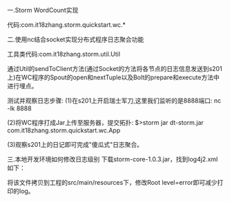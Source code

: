 ﻿一.Storm WordCount实现

   代码:com.it18zhang.storm.quickstart.wc.*
   

二.使用nc结合socket实现分布式程序日志聚合功能

   工具类代码:com.it18zhang.storm.util.Util
   
   通过Util的sendToClient方法(通过Socket的方法将各节点的日志信息发送到s201上)在WC程序的Spout的open和nextTuple以及Bolt的prepare和execute方法中进行埋点。
   
   测试并观察日志步骤:
   (1)在s201上开启瑞士军刀,这里我们监听的是8888端口:
      nc -lk 8888
   
   (2)将WC程序打成Jar上传至服务器，提交拓扑:
      $>storm jar dt-storm.jar com.it18zhang.storm.quickstart.wc.App
	  
   (3)观察s201上的日记即可完成"傻瓜式"日志聚合。
  
  
三.本地开发环境如何修改日志级别
   下载storm-core-1.0.3.jar，找到log4j2.xml
   如下：
    <?xml version="1.0" encoding="UTF-8"?>
    <configuration monitorInterval="60">
	  <Appenders>
		<Console name="Console" target="SYSTEM_OUT">
		 <PatternLayout pattern="%-4r [%t] %-5p %c{1.} - %msg%n"/>
		</Console>
	  </Appenders>
	  <Loggers>
		<Logger name="org.apache.zookeeper" level="WARN"/>
		<Root level="info">
		  <AppenderRef ref="Console"/>
		</Root>
	  </Loggers>
	</configuration>
	
   将该文件拷贝到工程的src/main/resources下，修改Root level=error即可减少打印的log。
   
   